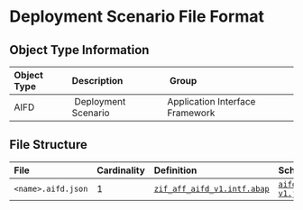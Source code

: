 # Deployment Scenario File Format

## Object Type Information

Object Type | Description | Group
:--- | :--- | :---
AIFD | Deployment Scenario | Application Interface Framework

## File Structure

File | Cardinality | Definition | Schema | Example
:--- | :--- | :--- | :--- | :---
`<name>.aifd.json` | 1 | [`zif_aff_aifd_v1.intf.abap`](./type/zif_aff_aifd_v1.intf.abap) | [`aifd-v1.json`](./aifd-v1.json) | [`z_aff_example_aifd.aifd.json`](./examples/z_aff_example_aifd.aifd.json)
